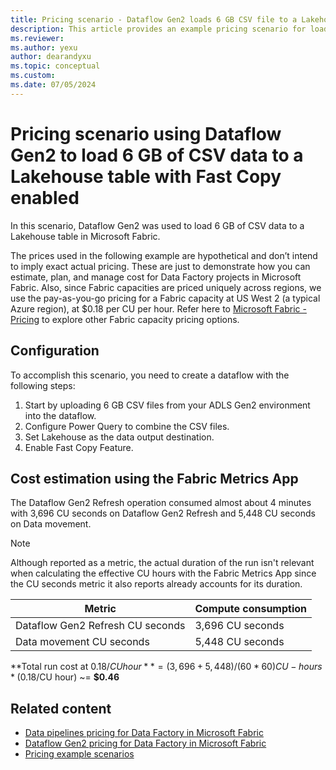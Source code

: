 ```yaml
---
title: Pricing scenario - Dataflow Gen2 loads 6 GB CSV file to a Lakehouse table with Fast Copy
description: This article provides an example pricing scenario for loading 6 GB of CSV data to a Lakehouse table using Dataflow Gen2 with Fast Copy enabled for Data Factory in Microsoft Fabric.
ms.reviewer: 
ms.author: yexu
author: dearandyxu
ms.topic: conceptual
ms.custom:
ms.date: 07/05/2024
---
```


# Pricing scenario using Dataflow Gen2 to load 6 GB of CSV data to a Lakehouse table with Fast Copy enabled

In this scenario, Dataflow Gen2 was used to load 6 GB of CSV data to a Lakehouse table in Microsoft Fabric.

The prices used in the following example are hypothetical and don’t intend to imply exact actual pricing. These are just to demonstrate how you can estimate, plan, and manage cost for Data Factory projects in Microsoft Fabric. Also, since Fabric capacities are priced uniquely across regions, we use the pay-as-you-go pricing for a Fabric capacity at US West 2 (a typical Azure region), at $0.18 per CU per hour. Refer here to [Microsoft Fabric - Pricing](https://azure.microsoft.com/pricing/details/microsoft-fabric/) to explore other Fabric capacity pricing options.

## Configuration

To accomplish this scenario, you need to create a dataflow with the following steps:

1. Start by uploading 6 GB CSV files from your ADLS Gen2 environment into the dataflow.
1. Configure Power Query to combine the CSV files. 
1. Set Lakehouse as the data output destination.
1. Enable Fast Copy Feature.


## Cost estimation using the Fabric Metrics App

The Dataflow Gen2 Refresh operation consumed almost about 4 minutes with 3,696 CU seconds on Dataflow Gen2 Refresh and 5,448 CU seconds on Data movement.

> [!NOTE]
> Although reported as a metric, the actual duration of the run isn't relevant when calculating the effective CU hours with the Fabric Metrics App since the CU seconds metric it also reports already accounts for its duration.

|Metric  |Compute consumption  |
|---------|---------|
|Dataflow Gen2 Refresh CU seconds    | 3,696 CU seconds        |
|Data movement CU seconds     | 5,448 CU seconds        |

**Total run cost at $0.18/CU hour** = (3,696 + 5,448) / (60*60) CU-hours * ($0.18/CU hour) ~= **$0.46**

## Related content

- [Data pipelines pricing for Data Factory in Microsoft Fabric](pricing-pipelines.md)
- [Dataflow Gen2 pricing for Data Factory in Microsoft Fabric](pricing-dataflows-gen2.md)
- [Pricing example scenarios](pricing-overview.md#pricing-examples)
